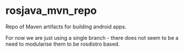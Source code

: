 rosjava_mvn_repo
================

Repo of Maven artifacts for building android apps.

For now we are just using a single branch - there does not seem to be a need to modularise them to be rosdistro based.

